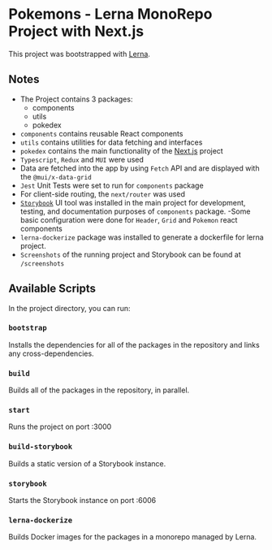# Pokemons - Lerna MonoRepo Project with Next.js

This project was bootstrapped with [Lerna](https://lerna.js.org/).

## Notes
- The Project contains 3 packages:
    - components
    - utils
    - pokedex 
- `components` contains reusable React components
- `utils` contains utilities for data fetching and interfaces
- `pokedex` contains the main functionality of the <a href="https://nextjs.org/" rel="nofollow" target='_blank'>Next.js</a> project
- `Typescript`, `Redux` and `MUI` were used
- Data are fetched into the app by using `Fetch` API and are displayed with the `@mui/x-data-grid`
- `Jest` Unit Tests were set to run for `components` package
- For client-side routing, the `next/router` was used
- <a href="https://storybook.js.org/" rel="nofollow" target='_blank'>`Storybook`</a> UI tool was installed in the main project for development, testing, and documentation purposes of `components` package.
    -Some basic configuration were done for `Header`, `Grid` and `Pokemon` react components
- `lerna-dockerize` package was installed to generate a dockerfile for lerna project.
- `Screenshots` of the running project and Storybook can be found at `/screenshots`

## Available Scripts

In the project directory, you can run:

### `bootstrap`

Installs the dependencies for all of the packages in the repository and links any cross-dependencies.

### `build`

Builds all of the packages in the repository, in parallel.

### `start`

Runs the project on port :3000

### `build-storybook`

Builds a static version of a Storybook instance.

### `storybook`

Starts the Storybook instance on port :6006

### `lerna-dockerize`

Builds Docker images for the packages in a monorepo managed by Lerna.